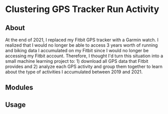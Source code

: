 # Clustering GPS Tracker Run Activity

## About

At the end of 2021, I replaced my Fitbit GPS tracker with a Garmin watch. I realized that I would no longer be able to access 3 years worth of running and biking data I accumulated on my Fitbit since I would no longer be accessing my Fitbit account. Therefore, I thought I'd turn this situation into a small machine learning project to: 1) download all GPS data that Fitbit provides and 2) analyze each GPS activity and group them together to learn about the type of activities I accumulated between 2019 and 2021.

## Modules

## Usage